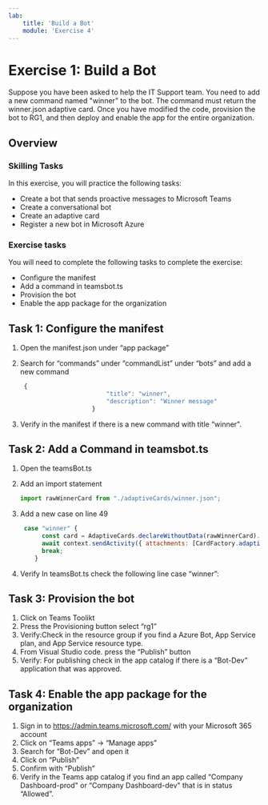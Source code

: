 ```yaml
---
lab:
    title: 'Build a Bot'
    module: 'Exercise 4'
---
```


# Exercise 1: Build a Bot

Suppose you have been asked to help the IT Support team. You need to add a new command named "winner” to the bot. The command must return the winner.json adaptive card. Once you have modified the code, provision the bot to RG1, and then deploy and enable the app for the entire organization.


## Overview

### Skilling Tasks

In this exercise, you will practice the following tasks:

- Create a bot that sends proactive messages to Microsoft Teams
- Create a conversational bot
- Create an adaptive card
- Register a new bot in Microsoft Azure

### Exercise tasks

You will need to complete the following tasks to complete the exercise:

- Configure the manifest
- Add a command in teamsbot.ts
- Provision the bot
- Enable the app package for the organization

## Task 1: Configure the manifest

1. Open the manifest.json under “app package”
2. Search for “commands” under “commandList” under “bots” and add a new command

    ```JavaScript
     {
                            "title": "winner",
                            "description": "Winner message"
                        }

3. Verify in the manifest if there is a new command with title “winner".

## Task 2: Add a Command in teamsbot.ts

1. Open the teamsBot.ts
2. Add an import statement

    ```JavaScript
    import rawWinnerCard from "./adaptiveCards/winner.json";
3. Add a new case on line 49

    ```JavaScript
     case "winner" { 
          const card = AdaptiveCards.declareWithoutData(rawWinnerCard).render();
          await context.sendActivity({ attachments: [CardFactory.adaptiveCard(card)] });
          break;
        }
4. Verify In teamsBot.ts check the following line
	case “winner”:

## Task 3: Provision the bot

1. Click on Teams Toolikt
2. Press the Provisioning button select “rg1”
3. Verify:Check in the resource group if you find a Azure Bot, App Service plan, and App Service resource type.
4. From Visual Studio code. press the “Publish” button
5. Verify: For publishing check in the app catalog if there is a “Bot-Dev” application that was approved.

## Task 4: Enable the app package for the organization

1. Sign in to https://admin.teams.microsoft.com/ with your Microsoft 365 account
2. Click on “Teams apps” -> “Manage apps”
3. Search for “Bot-Dev” and open it
4. Click on “Publish”
5. Confirm with “Publish”
6. Verify in the Teams app catalog if you find an app called “Company Dashboard-prod" or “Company Dashboard-dev" that is in status “Allowed”.
